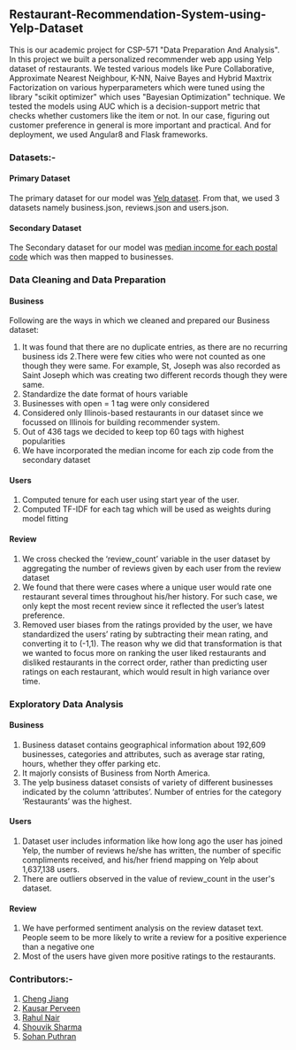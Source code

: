 ## Restaurant-Recommendation-System-using-Yelp-Dataset
This is our academic project for CSP-571 "Data Preparation And Analysis". 
In this project we built a personalized recommender web app using Yelp dataset of restaurants. We tested various models like Pure Collaborative, Approximate Nearest Neighbour, K-NN, Naive Bayes and Hybrid Maxtrix Factorization on various hyperparameters which were tuned using the library "scikit optimizer" which uses "Bayesian Optimization" technique.
We tested the models using AUC which is a decision-support metric that checks whether customers like the item or not. In our case, figuring out customer preference in general is more important and practical. 
And for deployment, we used Angular8 and Flask frameworks.

### Datasets:- 
#### Primary Dataset
The primary dataset for our model was [Yelp dataset](https://www.yelp.com/dataset). From that, we used 3 datasets namely business.json, reviews.json and users.json. 

#### Secondary Dataset
The Secondary dataset for our model was [median income for each postal code](https://www.census.gov/) which was then mapped to businesses.

### Data Cleaning and Data Preparation
#### Business
Following are the ways in which we cleaned and prepared our Business dataset:

1. It was found that there are no duplicate entries, as there are no recurring business ids
2.There were few cities who were not counted as one though they were same. For example, St, Joseph was also recorded as Saint Joseph which was creating two different records though they were same.
3. Standardize the date format of hours variable
4. Businesses with open = 1 tag were only considered
5. Considered only Illinois-based restaurants in our dataset since we focussed on Illinois for building recommender system.
6. Out of 436 tags we decided to keep top 60 tags with highest popularities
7. We have incorporated the median income for each zip code from the secondary dataset

#### Users
1. Computed tenure for each user using start year of the user.
2. Computed TF-IDF for each tag which will be used as weights during model fitting

#### Review
1. We cross checked the ‘review_count’ variable in the user dataset by aggregating the number of reviews given by each user from the review dataset
2. We found that there were cases where a unique user would rate one restaurant several times throughout his/her history. For such case, we only kept the most recent review since it reflected the user’s latest preference.
3. Removed user biases from the ratings provided by the user, we have standardized the users’ rating by subtracting their mean rating, and converting it to (-1,1). The reason why we did that transformation is that we wanted to focus more on ranking the user liked restaurants and disliked restaurants in the correct order, rather than predicting user ratings on each restaurant, which would result in high variance over time.

### Exploratory Data Analysis 
#### Business
1. Business dataset contains geographical information about 192,609 businesses, categories and attributes, such as average star rating, hours, whether they offer parking etc.
2. It majorly consists of Business from North America.
3. The yelp business dataset consists of variety of different businesses indicated by the column ‘attributes’. Number of entries for the category ‘Restaurants’ was the highest.

#### Users
1. Dataset user includes information like how long ago the user has joined Yelp, the number of reviews he/she has written, the number of specific compliments received, and his/her friend mapping on Yelp about 1,637,138 users.
2. There are outliers observed in the value of review_count in the user's dataset. 

#### Review
1. We have performed sentiment analysis on the review dataset text. People seem to be more likely to write a review for a positive experience than a negative one
2. Most of the users have given more positive ratings to the restaurants.


### Contributors:-
1. [Cheng Jiang](https://github.com/okcheng0504mm)
2. [Kausar Perveen](https://github.com/kperveen)
3. [Rahul Nair](https://github.com/rahulmnair1997)
4. [Shouvik Sharma](https://github.com/shouvik19)
5. [Sohan Puthran](https://github.com/sohansputhran)
